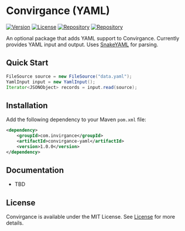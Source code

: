 # Convirgance (YAML)

<a href="https://central.sonatype.com/artifact/com.invirgance/convirgance-yaml/versions">![Version](https://img.shields.io/badge/Version-1.0.0-blue)</a> <a href="https://github.com/InvirganceOpenSource/convirgance-yaml?tab=MIT-1-ov-file">![License](https://img.shields.io/badge/License-MIT-green)</a> <a href="#">![Repository](https://img.shields.io/badge/Platform-Java-gold)</a> <a href="https://central.sonatype.com/artifact/com.invirgance/convirgance-yaml">![Repository](https://img.shields.io/badge/Repository-Maven_Central-red)</a>

An optional package that adds YAML support to Convirgance. Currently provides YAML input and output. Uses [SnakeYAML](https://bitbucket.org/snakeyaml/snakeyaml/) for parsing.

## Quick Start

```java
FileSource source = new FileSource("data.yaml");
YamlInput input = new YamlInput();
Iterator<JSONObject> records = input.read(source);
```

## Installation

Add the following dependency to your Maven `pom.xml` file:

```xml
<dependency>
    <groupId>com.invirgance</groupId>
    <artifactId>convirgance-yaml</artifactId>
    <version>1.0.0</version>
</dependency>
```

## Documentation

- TBD


## License

Convirgance is available under the MIT License. See [License](LICENSE.md) for more details.
